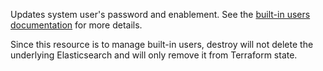 Updates system user's password and enablement. See the [built-in users documentation](https://www.elastic.co/guide/en/elasticsearch/reference/current/built-in-users.html) for more details.

Since this resource is to manage built-in users, destroy will not delete the underlying Elasticsearch and will only remove it from Terraform state.
